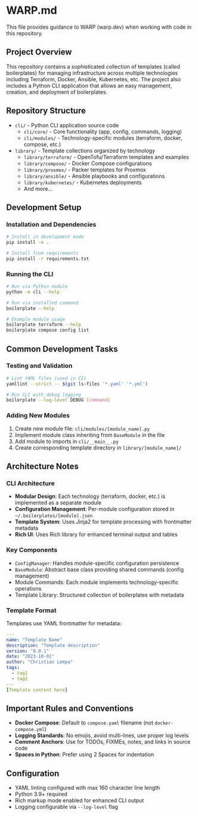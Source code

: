 # WARP.md

This file provides guidance to WARP (warp.dev) when working with code in this repository.

## Project Overview

This repository contains a sophisticated collection of templates (called boilerplates) for managing infrastructure across multiple technologies including Terraform, Docker, Ansible, Kubernetes, etc. The project also includes a Python CLI application that allows an easy management, creation, and deployment of boilerplates.

## Repository Structure

- `cli/` - Python CLI application source code
  - `cli/core/` - Core functionality (app, config, commands, logging)
  - `cli/modules/` - Technology-specific modules (terraform, docker, compose, etc.)
- `library/` - Template collections organized by technology
  - `library/terraform/` - OpenTofu/Terraform templates and examples
  - `library/compose/` - Docker Compose configurations
  - `library/proxmox/` - Packer templates for Proxmox
  - `library/ansible/` - Ansible playbooks and configurations
  - `library/kubernetes/` - Kubernetes deployments
  - And more...

## Development Setup

### Installation and Dependencies

```bash
# Install in development mode
pip install -e .

# Install from requirements
pip install -r requirements.txt
```

### Running the CLI

```bash
# Run via Python module
python -m cli --help

# Run via installed command
boilerplate --help

# Example module usage
boilerplate terraform --help
boilerplate compose config list
```

## Common Development Tasks

### Testing and Validation

```bash
# Lint YAML files (used in CI)
yamllint --strict -- $(git ls-files '*.yaml' '*.yml')

# Run CLI with debug logging
boilerplate --log-level DEBUG [command]
```

### Adding New Modules

1. Create new module file: `cli/modules/[module_name].py`
2. Implement module class inheriting from `BaseModule` in the file
3. Add module to imports in `cli/__main__.py`
4. Create corresponding template directory in `library/[module_name]/`

## Architecture Notes

### CLI Architecture

- **Modular Design**: Each technology (terraform, docker, etc.) is implemented as a separate module
- **Configuration Management**: Per-module configuration stored in `~/.boilerplates/[module].json`
- **Template System**: Uses Jinja2 for template processing with frontmatter metadata
- **Rich UI**: Uses Rich library for enhanced terminal output and tables

### Key Components

- `ConfigManager`: Handles module-specific configuration persistence
- `BaseModule`: Abstract base class providing shared commands (config management)
- Module Commands: Each module implements technology-specific operations
- Template Library: Structured collection of boilerplates with metadata

### Template Format

Templates use YAML frontmatter for metadata:

```yaml
---
name: "Template Name"
description: "Template description"
version: "0.0.1"
date: "2023-10-01"
author: "Christian Lempa"
tags:
  - tag1
  - tag2
---
[Template content here]
```

## Important Rules and Conventions

- **Docker Compose**: Default to `compose.yaml` filename (not `docker-compose.yml`)
- **Logging Standards**: No emojis, avoid multi-lines, use proper log levels
- **Comment Anchors**: Use for TODOs, FIXMEs, notes, and links in source code
- **Spaces in Python**: Prefer using 2 Spaces for indentation

## Configuration

- YAML linting configured with max 160 character line length
- Python 3.9+ required
- Rich markup mode enabled for enhanced CLI output
- Logging configurable via `--log-level` flag
